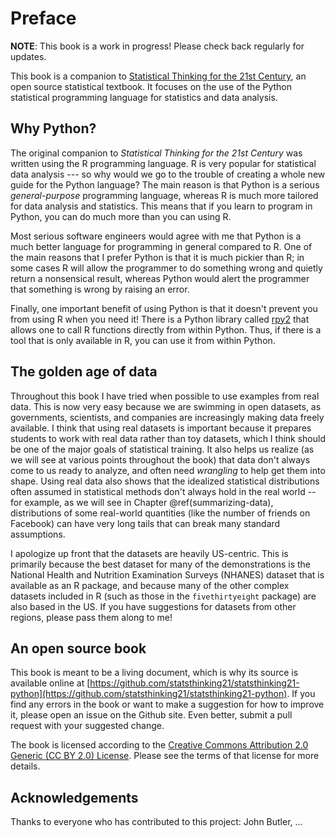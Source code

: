 # Preface

**NOTE**: This book is a work in progress!  Please check back regularly for updates.

This book is a companion to [Statistical Thinking for the 21st Century](https://statsthinking21.org/), an open source statistical textbook. It focuses on the use of the Python statistical programming language for statistics and data analysis.   


## Why Python?

The original companion to *Statistical Thinking for the 21st Century* was written using the R programming language. R is very popular for statistical data analysis --- so why would we go to the trouble of creating a whole new guide for the Python language?  The main reason is that Python is a serious *general-purpose* programming language, whereas R is much more tailored for data analysis and statistics.  This means that if you learn to program in Python, you can do much more than you can using R.  

Most serious software engineers would agree with me that Python is a much better language for programming in general compared to R. One of the main reasons that I prefer Python is that it is much pickier than R; in some cases R will allow the programmer to do something wrong and quietly return a nonsensical result, whereas Python would alert the programmer that something is wrong by raising an error.

Finally, one important benefit of using Python is that it doesn't prevent you from using R when you need it!  There is a Python library called [rpy2](https://rpy2.github.io/) that allows one to call R functions directly from within Python.  Thus, if there is a tool that is only available in R, you can use it from within Python.

## The golden age of data

Throughout this book I have tried when possible to use examples from real data.  This is now very easy because we are swimming in open datasets, as governments, scientists, and companies are increasingly making data freely available.  I think that using real datasets is important because it prepares students to work with real data rather than toy datasets, which I think should be one of the major goals of statistical training. It also helps us realize (as we will see at various points throughout the book) that data don't always come to us ready to analyze, and often need *wrangling* to help get them into shape.  Using real data also shows that the idealized statistical distributions often assumed in statistical methods don't always hold in the real world -- for example, as we will see in Chapter \@ref(summarizing-data), distributions of some real-world quantities (like the number of friends on Facebook) can have very long tails that can break many standard assumptions.  

I apologize up front that the datasets are heavily US-centric.  This is primarily because the best dataset for many of the demonstrations is the National Health and Nutrition Examination Surveys (NHANES) dataset that is available as an R package, and because many of the other complex datasets included in R (such as those in the `fivethirtyeight` package) are also based in the US.  If you have suggestions for datasets from other regions, please pass them along to me!

## An open source book

This book is meant to be a living document, which is why its source is available online at [https://github.com/statsthinking21/statsthinking21-python](https://github.com/statsthinking21/statsthinking21-python).  If you find any errors in the book or want to make a suggestion for how to improve it, please open an issue on the Github site. Even better, submit a pull request with your suggested change.  

The book is licensed according to the [Creative Commons Attribution 2.0 Generic (CC BY 2.0) License](https://creativecommons.org/licenses/by/2.0/).  Please see the terms of that license for more details. 

## Acknowledgements

Thanks to everyone who has contributed to this project: John Butler, ...


